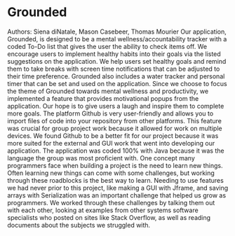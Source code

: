 # Grounded
Authors: Siena diNatale, Mason Casebeer, Thomas Mourier
Our application, Grounded, is designed to be a mental wellness/accountability tracker with a coded To-Do list that gives the user the ability to check items off. We encourage users to implement healthy habits into their goals via the listed suggestions on the application. We help users set healthy goals and remind them to take breaks with screen time notifications that can be adjusted to their time preference. Grounded also includes a water tracker and personal timer that can be set and used on the application. Since we choose to focus the theme of Grounded towards mental wellness and productivity, we implemented a feature that provides motivational popups from the application. Our hope is to give users a laugh and inspire them to complete more goals. The platform Github is very user-friendly and allows you to import files of code into your repository from other platforms. This feature was crucial for group project work because it allowed for work on multiple devices. We found Github to be a better fit for our project because it was more suited for the external and GUI work that went into developing our application. The application was coded 100% with Java because it was the language the group was most proficient with. One concept many programmers face when building a project is the need to learn new things. Often learning new things can come with some challenges, but working through these roadblocks is the best way to learn. Needing to use features we had never prior to this project, like making a GUI with Jframe, and saving arrays with Serialization was an important challenge that helped us grow as programmers. We worked through these challenges by talking them out with each other, looking at examples from other systems software specialists who posted on sites like Stack Overflow, as well as reading documents about the subjects we struggled with.
